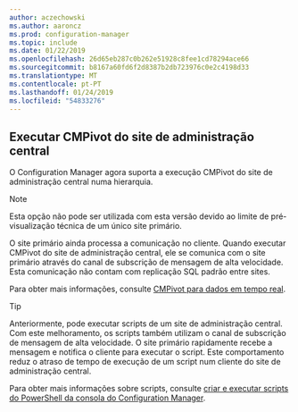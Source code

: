 ```yaml
---
author: aczechowski
ms.author: aaroncz
ms.prod: configuration-manager
ms.topic: include
ms.date: 01/22/2019
ms.openlocfilehash: 26d65eb287c0b262e51928c8fee1cd78294ace66
ms.sourcegitcommit: b8167a60fd6f2d8387b2db723976c0e2c4198d33
ms.translationtype: MT
ms.contentlocale: pt-PT
ms.lasthandoff: 01/24/2019
ms.locfileid: "54833276"
---
```

## <a name="bkmk_cmpivot"></a> Executar CMPivot do site de administração central
<!--3610960-->

O Configuration Manager agora suporta a execução CMPivot do site de administração central numa hierarquia. 

> [!Note]  
> Esta opção não pode ser utilizada com esta versão devido ao limite de pré-visualização técnica de um único site primário.  

O site primário ainda processa a comunicação no cliente. Quando executar CMPivot do site de administração central, ele se comunica com o site primário através do canal de subscrição de mensagem de alta velocidade. Esta comunicação não contam com replicação SQL padrão entre sites. 

Para obter mais informações, consulte [CMPivot para dados em tempo real](/sccm/core/servers/manage/cmpivot).

> [!Tip]  
> Anteriormente, pode executar scripts de um site de administração central. Com este melhoramento, os scripts também utilizam o canal de subscrição de mensagem de alta velocidade. O site primário rapidamente recebe a mensagem e notifica o cliente para executar o script. Este comportamento reduz o atraso de tempo de execução de um script num cliente do site de administração central.  
> 
> Para obter mais informações sobre scripts, consulte [criar e executar scripts do PowerShell da consola do Configuration Manager](/sccm/apps/deploy-use/create-deploy-scripts).  

